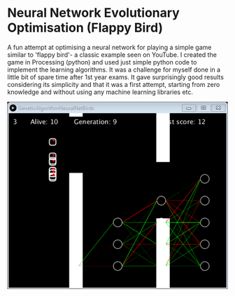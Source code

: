 # Neural Network Evolutionary Optimisation (Flappy Bird)
A fun attempt at optimising a neural network for playing a simple game similar to 'flappy bird'- a classic example seen on YouTube. I created the game in Processing (python) and used just simple python code to implement the learning algorithms.
It was a challenge for myself done in a little bit of spare time after 1st year exams. It gave surprisingly good results considering its simplicity and that it was a first attempt, starting from zero knowledge and without using any machine learning libraries etc.

![alt text](https://github.com/J-Leetch/Neural-Network-Evolutionary-Optimisation/blob/master/screenshot.png)
